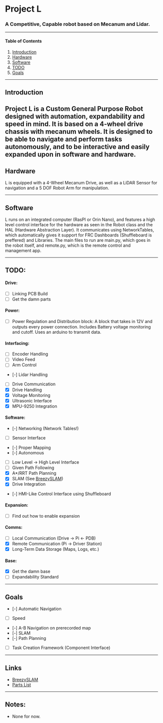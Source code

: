# Project L
### A Competitive, Capable robot based on Mecanum and Lidar.

---
#### Table of Contents
1. [Introduction](#introduction)
2. [Hardware](#hardware)
3. [Software](#software)
4. [TODO](#todo)
5. [Goals](#goals)

---
## Introduction
Project L is a Custom General Purpose Robot designed with automation, expandability and speed in mind. It is based on a 4-wheel drive chassis with mecanum wheels. It is designed to be able to navigate and perform tasks autonomously, and to be interactive and easily expanded upon in software and hardware.
---
## Hardware
L is equipped with a 4-Wheel Mecanum Drive, as well as a LiDAR Sensor for navigation and a 5 DOF Robot Arm for manipulation.

---
## Software
L runs on an integrated computer (RasPI or Orin Nano), and features a high level control interface for the hardware as seen in the Robot class and the HAL (Hardware Abstraction Layer).
It communicates using NetworkTables, which automatically gives it support for FRC Dashboards (Shuffleboard is preffered) and Libraries.
The main files to run are main.py, which goes in the robot itself, and remote.py, which is the remote control and management app.

---
## TODO:
####    Drive:
- [ ] Linking PCB Build
- [ ] Get the damn parts

####    Power:
- [ ] Power Regulation and Distribution block: A block that takes in 12V and 
outputs every power connection. Includes Battery voltage monitoring and cutoff. Uses an arduino to transmit data.

####    Interfacing:
- [ ] Encoder Handling
- [ ] Video Feed
- [ ] Arm Control
- [-] Lidar Handling
- [ ] Drive Communication
- [X] Drive Handling
- [X] Voltage Monitoring
- [X] Ultrasonic Interface
- [X] MPU-9250 Integration

####    Software:
- [-] Networking (Network Tables!)
- [ ] Sensor Interface
- [-] Proper Mapping
- [-] Autonomous
- [ ] Low Level -> High Level Interface 
- [ ] Given Path Following
- [X] A*/RRT Path Planning
- [X] SLAM (See [BreezySLAM](https://github.com/simondlevy/breezyslam))
- [X] Drive Integration
- [-] HMI-Like Control Interface using Shuffleboard

####    Expansion:
- [ ] Find out how to enable expansion

####    Comms:
- [ ] Local Communication (Drive -> Pi <- PDB)
- [X] Remote Communication (Pi -> Driver Station)
- [X] Long-Term Data Storage (Maps, Logs, etc.)

####    Base:
- [X] Get the damn base
- [ ] Expandability Standard

---
## Goals
- [-] Automatic Navigation
- [ ] Speed
- [-] A-B Navigation on prerecorded map
- [-] SLAM
- [-] Path Planning
- [ ] Task Creation Framework (Component Interface)

---
## Links
- [BreezySLAM](https://github.com/simondlevy/breezyslam)
- [Parts List](https://docs.google.com/spreadsheets/d/1OO8v4pfx6eXCZQJqTUq6JUSEajtX1vfl/edit?usp=sharing&ouid=107364809967877055034&rtpof=true&sd=true)

---
## Notes:
+ None for now.